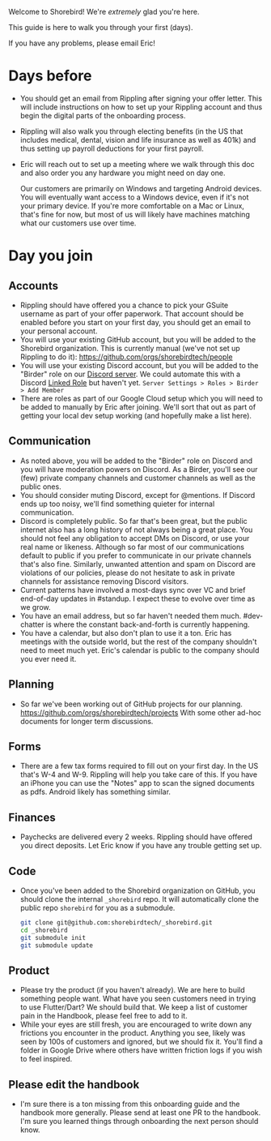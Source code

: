 Welcome to Shorebird!  We're *extremely* glad you're here.

This guide is here to walk you through your first (days).

If you have any problems, please email Eric!

# Days before
* You should get an email from Rippling after signing your offer letter.  This
  will include instructions on how to set up your Rippling account and thus begin
  the digital parts of the onboarding process.
* Rippling will also walk you through electing benefits (in the US that
  includes medical, dental, vision and life insurance as well as 401k) and thus
  setting up payroll deductions for your first payroll.
* Eric will reach out to set up a meeting where we walk through this doc and
  also order you any hardware you might need on day one.

  Our customers are primarily on Windows and targeting Android devices.  You
  will eventually want access to a Windows device, even if it's not your primary
  device.  If you're more comfortable on a Mac or Linux, that's fine for now, but
  most of us will likely have machines matching what our customers use over time.

# Day you join

## Accounts

* Rippling should have offered you a chance to pick your GSuite username as part
  of your offer paperwork.  That account should be enabled before you start on
  your first day, you should get an email to your personal account.
* You will use your existing GitHub account, but you will be added to the
  Shorebird organization.  This is currently manual (we've not set up Rippling to do it):
  https://github.com/orgs/shorebirdtech/people
* You will use your existing Discord account, but you will be added to the
  "Birder" role on our [Discord server](https://discord.com/invite/9hKJcWGcaB). 
  We could automate this with a Discord [Linked Role](https://support.discord.com/hc/en-us/articles/10388356626711)
  but haven't yet.
  `Server Settings > Roles > Birder > Add Member`
* There are roles as part of our Google Cloud setup which you will need to be
  added to manually by Eric after joining.  We'll sort that out as part of
  getting your local dev setup working (and hopefully make a list here).


## Communication

* As noted above, you will be added to the "Birder" role on Discord and you will
  have moderation powers on Discord.  As a Birder, you'll see our (few) private
  company channels and customer channels as well as the public ones.
* You should consider muting Discord, except for @mentions.  If Discord ends up
  too noisy, we'll find something quieter for internal communication.
* Discord is completely public.  So far that's been great, but the public internet
  also has a long history of not always being a great place. You should not feel
  any obligation to accept DMs on Discord, or use your real name or likeness.
  Although so far most of our communications default to public if you prefer to
  communicate in our private channels that's also fine. Similarly, unwanted
  attention and spam on Discord are violations of our policies, please do not
  hesitate to ask in private channels for assistance removing Discord visitors.
* Current patterns have involved a most-days sync over VC and brief end-of-day
  updates in #standup.  I expect these to evolve over time as we grow.
* You have an email address, but so far haven't needed them much.  #dev-chatter
  is where the constant back-and-forth is currently happening.
* You have a calendar, but also don't plan to use it a ton.  Eric has meetings
  with the outside world, but the rest of the company shouldn't need to meet
  much yet.  Eric's calendar is public to the company should you ever need it.

## Planning
* So far we've been working out of GitHub projects for our planning.
  https://github.com/orgs/shorebirdtech/projects
  With some other ad-hoc documents for longer term discussions.

## Forms
* There are a few tax forms required to fill out on your first day.  In the US
  that's W-4 and W-9.  Rippling will help you take care of this.
  If you have an iPhone you can use the "Notes" app to scan the signed documents
  as pdfs.  Android likely has something similar.

## Finances
* Paychecks are delivered every 2 weeks.  Rippling should have offered you direct
  deposits.  Let Eric know if you have any trouble getting set up.

## Code

* Once you've been added to the Shorebird organization on GitHub, you should
  clone the internal `_shorebird` repo.  It will automatically clone the
  public repo `shorebird` for you as a submodule.
  
  ```bash
  git clone git@github.com:shorebirdtech/_shorebird.git
  cd _shorebird
  git submodule init
  git submodule update
  ```

## Product
* Please try the product (if you haven't already).  We are here to build
  something people want.  What have you seen customers need in trying to use
  Flutter/Dart?  We should build that.  We keep a list of customer pain in the
  Handbook, please feel free to add to it.
* While your eyes are still fresh, you are encouraged to write down any 
  frictions you encounter in the product.  Anything you see, likely was seen
  by 100s of customers and ignored, but we should fix it.  You'll find a
  folder in Google Drive where others have written friction logs if you wish
  to feel inspired.

## Please edit the handbook
* I'm sure there is a ton missing from this onboarding guide and the handbook
  more generally.  Please send at least one PR to the handbook.  I'm sure you
  learned things through onboarding the next person should know.
